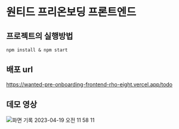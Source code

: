 # 원티드 프리온보딩 프론트엔드

## 프로젝트의 실행방법

```
npm install & npm start
```

## 배포 url

https://wanted-pre-onboarding-frontend-rho-eight.vercel.app/todo

## 데모 영상

![화면 기록 2023-04-19 오전 11 58 11](https://user-images.githubusercontent.com/66169832/232965125-d9d4951e-9dfc-41b3-b640-fa0b44c3b46e.gif)
